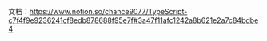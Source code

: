 文档：https://www.notion.so/chance9077/TypeScript-c7f4f9e9236241cf8edb878688f95e7f#3a47f11afc1242a8b621e2a7c84bdbe4